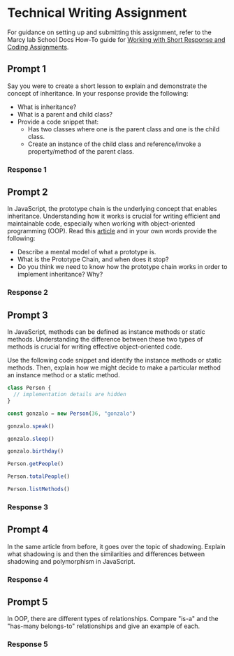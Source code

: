 # Technical Writing Assignment

For guidance on setting up and submitting this assignment, refer to the Marcy lab School Docs How-To guide for [Working with Short Response and Coding Assignments](https://marcylabschool.gitbook.io/marcy-lab-school-docs/fullstack-curriculum/how-tos/working-with-assignments#how-to-work-on-assignments).

## Prompt 1

Say you were to create a short lesson to explain and demonstrate the concept of inheritance. In your response provide the following:

* What is inheritance?
* What is a parent and child class?
* Provide a code snippet that:
  * Has two classes where one is the parent class and one is the child class.
  * Create an instance of the child class and reference/invoke a property/method of the parent class.

### Response 1

## Prompt 2

In JavaScript, the prototype chain is the underlying concept that enables inheritance. Understanding how it works is crucial for writing efficient and maintainable code, especially when working with object-oriented programming (OOP). Read this [article](https://developer.mozilla.org/en-US/docs/Learn_web_development/Extensions/Advanced_JavaScript_objects/Object_prototypes) and in your own words provide the following:

* Describe a mental model of what a prototype is.
* What is the Prototype Chain, and when does it stop?
* Do you think we need to know how the prototype chain works in order to implement inheritance? Why?

### Response 2

## Prompt 3

In JavaScript, methods can be defined as instance methods or static methods. Understanding the difference between these two types of methods is crucial for writing effective object-oriented code.

Use the following code snippet and identify the instance methods or static methods. Then, explain how we might decide to make a particular method an instance method or a static method.

```js
class Person {
  // implementation details are hidden
}

const gonzalo = new Person(36, "gonzalo")

gonzalo.speak()

gonzalo.sleep()

gonzalo.birthday()

Person.getPeople()

Person.totalPeople()

Person.listMethods()
```

### Response 3

## Prompt 4

In the same article from before, it goes over the topic of shadowing. Explain what shadowing is and then the similarities and differences between shadowing and polymorphism in JavaScript.

### Response 4

## Prompt 5

In OOP, there are different types of relationships. Compare "is-a" and the "has-many belongs-to" relationships and give an example of each.

### Response 5
